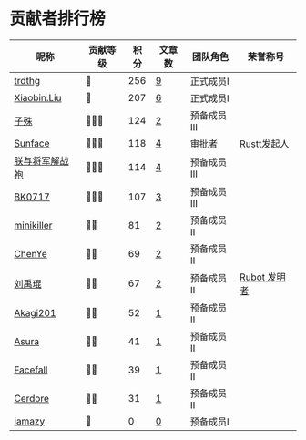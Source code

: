# 贡献者排行榜
| 昵称 | 贡献等级 | 积分 | 文章数 | 团队角色 | 荣誉称号 |
| --- | --- | --- | --- | --- | --- |
| [trdthg](https://github.com/trdthg) | 💎 | 256 | [9](https://github.com/search?q=repo%3Arustlang-cn%2FRustt+assignee%3Atrdthg+state%3Aclosed&type=Issues&ref=advsearch) | 正式成员I |  |
| [Xiaobin.Liu](https://github.com/lxbwolf) | 💎 | 207 | [6](https://github.com/search?q=repo%3Arustlang-cn%2FRustt+assignee%3Alxbwolf+state%3Aclosed&type=Issues&ref=advsearch) | 正式成员I |  |
| [子殊](https://github.com/allenli178) | 🌟🌟🌟 | 124 | [2](https://github.com/search?q=repo%3Arustlang-cn%2FRustt+assignee%3Aallenli178+state%3Aclosed&type=Issues&ref=advsearch) | 预备成员III |  |
| [Sunface](https://github.com/sunface) | 🌟🌟🌟 | 118 | [4](https://github.com/search?q=repo%3Arustlang-cn%2FRustt+assignee%3Asunface+state%3Aclosed&type=Issues&ref=advsearch) | 审批者 | Rustt发起人 |
| [朕与将军解战袍](https://github.com/a1393323447) | 🌟🌟🌟 | 114 | [4](https://github.com/search?q=repo%3Arustlang-cn%2FRustt+assignee%3Aa1393323447+state%3Aclosed&type=Issues&ref=advsearch) | 预备成员III |  |
| [BK0717](https://github.com/hyuuko) | 🌟🌟🌟 | 107 | [3](https://github.com/search?q=repo%3Arustlang-cn%2FRustt+assignee%3Ahyuuko+state%3Aclosed&type=Issues&ref=advsearch) | 预备成员III |  |
| [minikiller](https://github.com/minikiller) | 🌟🌟 | 81 | [2](https://github.com/search?q=repo%3Arustlang-cn%2FRustt+assignee%3Aminikiller+state%3Aclosed&type=Issues&ref=advsearch) | 预备成员II |  |
| [ChenYe](https://github.com/Ch3nYe) | 🌟🌟 | 69 | [2](https://github.com/search?q=repo%3Arustlang-cn%2FRustt+assignee%3ACh3nYe+state%3Aclosed&type=Issues&ref=advsearch) | 预备成员II |  |
| [刘禹琨](https://github.com/mrxiaozhuox) | 🌟🌟 | 67 | [2](https://github.com/search?q=repo%3Arustlang-cn%2FRustt+assignee%3Amrxiaozhuox+state%3Aclosed&type=Issues&ref=advsearch) | 预备成员II | [Rubot 发明者](https://github.com/studyrs/rubot) |
| [Akagi201](https://github.com/Akagi201) | 🌟🌟 | 52 | [1](https://github.com/search?q=repo%3Arustlang-cn%2FRustt+assignee%3AAkagi201+state%3Aclosed&type=Issues&ref=advsearch) | 预备成员II |  |
| [Asura](https://github.com/asur4s) | 🌟🌟 | 41 | [1](https://github.com/search?q=repo%3Arustlang-cn%2FRustt+assignee%3Aasur4s+state%3Aclosed&type=Issues&ref=advsearch) | 预备成员II |  |
| [Facefall](https://github.com/Facefall) | 🌟🌟 | 39 | [1](https://github.com/search?q=repo%3Arustlang-cn%2FRustt+assignee%3AFacefall+state%3Aclosed&type=Issues&ref=advsearch) | 预备成员II |  |
| [Cerdore](https://github.com/Cerdore) | 🌟🌟 | 31 | [1](https://github.com/search?q=repo%3Arustlang-cn%2FRustt+assignee%3ACerdore+state%3Aclosed&type=Issues&ref=advsearch) | 预备成员II |  |
| [iamazy](https://github.com/iamazy) | 🌟 | 0 | [0](https://github.com/search?q=repo%3Arustlang-cn%2FRustt+assignee%3Aiamazy+state%3Aclosed&type=Issues&ref=advsearch) | 预备成员I |  |
